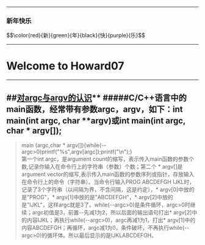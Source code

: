 
****
### 新年快乐
$$\color{red}{新}\{green}{年}\{black}{快}\{purple}{乐}$$
********
# Welcome to Howard07 #

------------
##[对argc与argv的认识](https://blog.csdn.net/u014106566/article/details/84141718)**
#####C/C++语言中的main函数，经常带有参数argc，argv，如下：int main(int argc, char **argv)或int main(int argc, char * argv[]);
----
>main (argc,char * argv[]){while(--argc>0)printf("%s",argv[argc]);printf("\n");}
<br>第一个int argc，是argument count的缩写，表示传入main函数的参数个数,记录你输入在命令行上的字符串（参数）个数；第二个 * argv[]是argument vector的缩写,表示传入main函数的参数序列或指针，存放输入在命令行上的命令（字符串）。当命令行输入PROG ABCDEFGH  IJKL时，记录了3个字符串（以间隔为界，不含间隔，这是约定），* argv[0]中放的是"PROG"，* argv[1]中放的是"ABCDEFGH"，* argv[2]中放的是"IJKL"，这样argc就是3了。while(--argc>0)是条件循环，argc>0时继续；argc初值是3，前置--先减1为2，所以后面的输出语句打出* argv[2]中的内容IJKL；再执行while(--argc>0)，argc再减1为1，打出* argv[1]中的内容ABCDEFGH；再循环，argc减1为0，条件破坏，不再执行while(--argc>0)的循环体。所以最后显示的是IJKLABCDEFGH。

